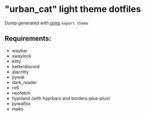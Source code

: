 # "urban_cat" light theme dotfiles

Dump generated with [pimp](https://github.com/daddodev/pimpmyrice) `export theme`

## Requirements:

- waybar
- swaylock
- kitty
- betterdiscord
- alacritty
- pywal
- dark_reader
- rofi
- neofetch
- hyprland (with hyprbars and borders-plus-plus)
- pywalfox
- mako
